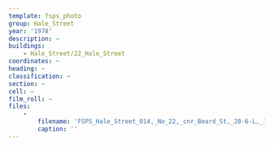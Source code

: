 ```yaml
---
template: fsps_photo
group: Hale_Street
year: '1978'
description: ~
buildings:
    - Hale_Street/22_Hale_Street
coordinates: ~
heading: ~
classification: ~
section: ~
cell: ~
film_roll: ~
files:
    -
        filename: 'FSPS_Hale_Street_014,_No_22,_cnr_Beard_St,_20-6-L,_1978.png'
        caption: ''
---
```

